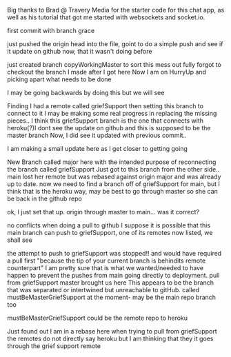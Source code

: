 

Big thanks to Brad @ Travery Media for the starter code for this chat app, as well 
as his tutorial that got me started with websockets and socket.io.

first commit with branch grace

just pushed the origin head into the file, goint to do a simple push and see 
if it update on github now, that it wasn't doing before

just created branch copyWorkingMaster to sort this mess out fully
forgot to checkout the branch I made after I got here
Now I am on HurryUp and picking apart what needs to be done

I may be going backwards by doing this but we will see

Finding I had a remote called griefSupport then setting this branch to connect to it
I may be making some real progress in replacing the missing pieces..
I think this griefSupport branch is the one that connects with heroku(?)I dont see the update on github and this is supposed to be the master branch
Now, I did see it updated with previous commit..

I am making a small update here as I get closer to getting going

New Branch called major here with the intended purpose of reconnecting the branch
called griefSupport
Just got to this branch from the other side..
main lost her remote but was rebased against origin major and was already up to date.
now we need to find a branch off of griefSupport for main, but I think that is the heroku way, may be best to go through master so she can be back in the github repo

ok, I just set that up. origin through master to main... was it correct?

no conflicts when doing a pull to github
I suppose it is possible that this main branch can push to griefSupport, one of its remotes now listed, we shall see

the attempt to push to griefSupport was stopped!! and would have required a pull first "because the tip of your current branch is behindits remote counterpart" I am pretty sure that is what we wanted/needed to have happen to prevent the pushes from main going directly to deployment.
pull from griefSupport master brought us here
This appears to be the branch that was separated or intertwined but unreachable to gitHub.
called mustBeMasterGriefSupport at the moment- may be the main repo branch too

mustBeMasterGriefSupport could be the remote repo to heroku



Just found out I am in a rebase here when trying to pull from griefSupport the remotes do not directly say heroku but I am thinking that they it goes through the grief support remote